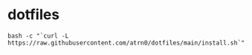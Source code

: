 # dotfiles

```
bash -c "`curl -L https://raw.githubusercontent.com/atrn0/dotfiles/main/install.sh`"
```
